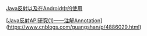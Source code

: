 [Java反射以及在Android中的使用](https://juejin.im/post/5deb825ee51d4557fa60e416)

[[Java反射API研究(1)——注解Annotation](https://www.cnblogs.com/guangshan/p/4886029.html)](https://www.cnblogs.com/guangshan/p/4886029.html)

